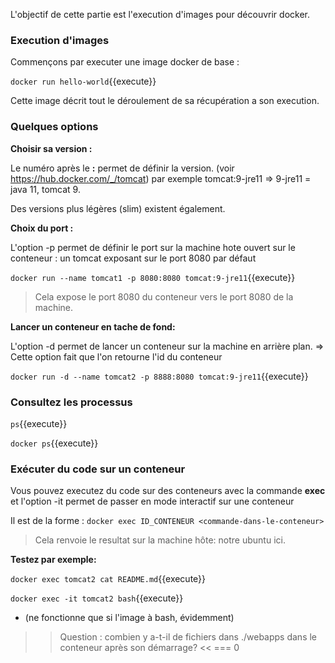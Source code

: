 L'objectif de cette partie est l'execution d'images pour découvrir docker.
### Execution d'images

Commençons par executer une image docker de base : 

`
docker run hello-world
`{{execute}}

Cette image décrit tout le déroulement de sa récupération a son execution.
### Quelques options

**Choisir sa version :** 

Le numéro après le **:** permet de définir la version. (voir https://hub.docker.com/_/tomcat) par exemple tomcat:9-jre11 => 9-jre11 = java 11, tomcat 9.

Des versions plus légères (slim) existent également.

**Choix du port :** 

L'option -p permet de définir le port sur la machine hote ouvert sur le conteneur : un tomcat exposant sur le port 8080 par défaut

`
docker run --name tomcat1 -p 8080:8080 tomcat:9-jre11
`{{execute}}

> Cela expose le port 8080 du conteneur vers le port 8080 de la machine.


**Lancer un conteneur en tache de fond:** 

L'option -d permet de lancer un conteneur sur la machine en arrière plan.
=> Cette option fait que l'on retourne l'id du conteneur

`
docker run -d --name tomcat2 -p 8888:8080 tomcat:9-jre11
`{{execute}}


### Consultez les processus

`
ps
`{{execute}}

`
docker ps
`{{execute}}

### Exécuter du code sur un conteneur
Vous pouvez executez du code sur des conteneurs avec la commande **exec**
et l'option -it permet de passer en mode interactif sur une conteneur

Il est de la forme :
`
docker exec ID_CONTENEUR <commande-dans-le-conteneur>
`

> Cela renvoie le resultat sur la machine hôte: notre ubuntu ici.

**Testez par exemple:**

`
docker exec tomcat2 cat README.md
`{{execute}}

`
docker exec -it tomcat2 bash
`{{execute}}

- (ne fonctionne que si l'image à bash, évidemment)

>> Question : combien y a-t-il de fichiers dans ./webapps dans le conteneur après son démarrage? <<
=== 0
